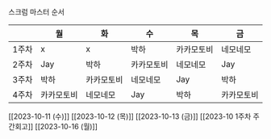 스크럼 마스터 순서

|       | 월         | 화         | 수         | 목         | 금         |
| ----- | ---------- | ---------- | ---------- | ---------- | ---------- |
| 1주차 | x          | x          | 박하       | 카카모토비 | 네모네모   |
| 2주차 | Jay        | 박하       | 카카모토비 | 네모네모   | Jay        |
| 3주차 | 박하       | 카카모토비 | 네모네모   | Jay        | 박하       |
| 4주차 | 카카모토비 | 네모네모   | Jay        | 박하       | 카카모토비 |

[[2023-10-11 (수)]]
[[2023-10-12 (목)]]
[[2023-10-13 (금)]]
[[2023-10 1주차 주간회고]]
[[2023-10-16 (월)]]
